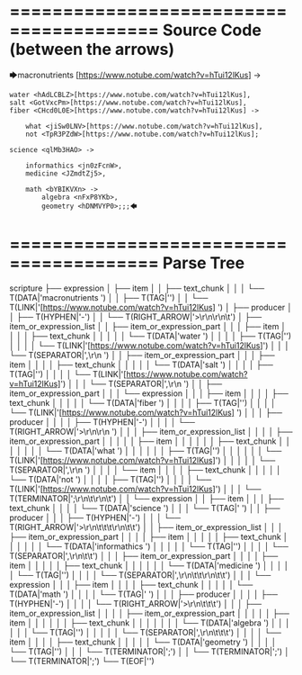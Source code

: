 ========================================
Source Code (between the arrows)
========================================

🡆macronutrients <ryQ27h6e>[https://www.notube.com/watch?v=hTui12lKus] ->

	water <hAdLCBLZ>[https://www.notube.com/watch?v=hTui12lKus],
    salt <GotVxcPm>[https://www.notube.com/watch?v=hTui12lKus],
    fiber <CHcd0L0E>[https://www.notube.com/watch?v=hTui12lKus] ->

        what <jiSw0LNV>[https://www.notube.com/watch?v=hTui12lKus],
        not <TpR3PZdW>[https://www.notube.com/watch?v=hTui12lKus];
	
	science <qlMb3HAO> ->
			
		informathics <jn0zFcnW>,
		medicine <JZmdtZj5>,
		
		math <bYBIKVXn> ->
			algebra <nFxP8YKb>,
			geometry <hDNMVYP0>;;;🡄

========================================
Parse Tree
========================================

scripture
├── expression
│   ├── item
│   │   ├── text_chunk
│   │   │   └── T(DATA|'macronutrients ')
│   │   ├── T(TAG|'<ryQ27h6e>')
│   │   └── T(LINK|'[https://www.notube.com/watch?v=hTui12lKus] ')
│   ├── producer
│   │   ├── T(HYPHEN|'-')
│   │   └── T(RIGHT_ARROW|'>\r\n\r\n\t')
│   ├── item_or_expression_list
│   │   ├── item_or_expression_part
│   │   │   ├── item
│   │   │   │   ├── text_chunk
│   │   │   │   │   └── T(DATA|'water ')
│   │   │   │   ├── T(TAG|'<hAdLCBLZ>')
│   │   │   │   └── T(LINK|'[https://www.notube.com/watch?v=hTui12lKus]')
│   │   │   └── T(SEPARATOR|',\r\n    ')
│   │   ├── item_or_expression_part
│   │   │   ├── item
│   │   │   │   ├── text_chunk
│   │   │   │   │   └── T(DATA|'salt ')
│   │   │   │   ├── T(TAG|'<GotVxcPm>')
│   │   │   │   └── T(LINK|'[https://www.notube.com/watch?v=hTui12lKus]')
│   │   │   └── T(SEPARATOR|',\r\n    ')
│   │   ├── item_or_expression_part
│   │   │   └── expression
│   │   │       ├── item
│   │   │       │   ├── text_chunk
│   │   │       │   │   └── T(DATA|'fiber ')
│   │   │       │   ├── T(TAG|'<CHcd0L0E>')
│   │   │       │   └── T(LINK|'[https://www.notube.com/watch?v=hTui12lKus] ')
│   │   │       ├── producer
│   │   │       │   ├── T(HYPHEN|'-')
│   │   │       │   └── T(RIGHT_ARROW|'>\r\n\r\n        ')
│   │   │       ├── item_or_expression_list
│   │   │       │   ├── item_or_expression_part
│   │   │       │   │   ├── item
│   │   │       │   │   │   ├── text_chunk
│   │   │       │   │   │   │   └── T(DATA|'what ')
│   │   │       │   │   │   ├── T(TAG|'<jiSw0LNV>')
│   │   │       │   │   │   └── T(LINK|'[https://www.notube.com/watch?v=hTui12lKus]')
│   │   │       │   │   └── T(SEPARATOR|',\r\n        ')
│   │   │       │   └── item
│   │   │       │       ├── text_chunk
│   │   │       │       │   └── T(DATA|'not ')
│   │   │       │       ├── T(TAG|'<TpR3PZdW>')
│   │   │       │       └── T(LINK|'[https://www.notube.com/watch?v=hTui12lKus]')
│   │   │       └── T(TERMINATOR|';\r\n\t\r\n\t')
│   │   └── expression
│   │       ├── item
│   │       │   ├── text_chunk
│   │       │   │   └── T(DATA|'science ')
│   │       │   └── T(TAG|'<qlMb3HAO> ')
│   │       ├── producer
│   │       │   ├── T(HYPHEN|'-')
│   │       │   └── T(RIGHT_ARROW|'>\r\n\t\t\t\r\n\t\t')
│   │       ├── item_or_expression_list
│   │       │   ├── item_or_expression_part
│   │       │   │   ├── item
│   │       │   │   │   ├── text_chunk
│   │       │   │   │   │   └── T(DATA|'informathics ')
│   │       │   │   │   └── T(TAG|'<jn0zFcnW>')
│   │       │   │   └── T(SEPARATOR|',\r\n\t\t')
│   │       │   ├── item_or_expression_part
│   │       │   │   ├── item
│   │       │   │   │   ├── text_chunk
│   │       │   │   │   │   └── T(DATA|'medicine ')
│   │       │   │   │   └── T(TAG|'<JZmdtZj5>')
│   │       │   │   └── T(SEPARATOR|',\r\n\t\t\r\n\t\t')
│   │       │   └── expression
│   │       │       ├── item
│   │       │       │   ├── text_chunk
│   │       │       │   │   └── T(DATA|'math ')
│   │       │       │   └── T(TAG|'<bYBIKVXn> ')
│   │       │       ├── producer
│   │       │       │   ├── T(HYPHEN|'-')
│   │       │       │   └── T(RIGHT_ARROW|'>\r\n\t\t\t')
│   │       │       ├── item_or_expression_list
│   │       │       │   ├── item_or_expression_part
│   │       │       │   │   ├── item
│   │       │       │   │   │   ├── text_chunk
│   │       │       │   │   │   │   └── T(DATA|'algebra ')
│   │       │       │   │   │   └── T(TAG|'<nFxP8YKb>')
│   │       │       │   │   └── T(SEPARATOR|',\r\n\t\t\t')
│   │       │       │   └── item
│   │       │       │       ├── text_chunk
│   │       │       │       │   └── T(DATA|'geometry ')
│   │       │       │       └── T(TAG|'<hDNMVYP0>')
│   │       │       └── T(TERMINATOR|';')
│   │       └── T(TERMINATOR|';')
│   └── T(TERMINATOR|';')
└── T(EOF|'<EOF>')